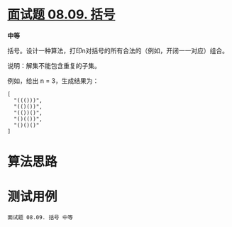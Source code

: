 # [面试题 08.09. 括号][cnTitle]

**中等**

括号。设计一种算法，打印n对括号的所有合法的（例如，开闭一一对应）组合。

说明：解集不能包含重复的子集。

例如，给出 n = 3，生成结果为：

```
[
  "((()))",
  "(()())",
  "(())()",
  "()(())",
  "()()()"
]

```




# 算法思路

# 测试用例
```
面试题 08.09. 括号 中等
```

[cnTitle]: https://leetcode-cn.com/problems/bracket-lcci/

